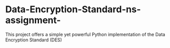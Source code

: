 # Data-Encryption-Standard-ns-assignment-
This project offers a simple yet powerful Python implementation of the Data Encryption Standard (DES)
